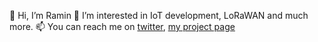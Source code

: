 👋 Hi, I’m Ramin
👀 I’m interested in IoT development, LoRaWAN and much more.
📫 You can reach me on [twitter](https://twitter.com/idreams_ir), [my project page](https://www.hackster.io/idreams) 
<!--
[![Infinite Dreams github stats](https://github-readme-stats.vercel.app/api?username=idreamsi&show_icons=true)](https://www.hackster.io/idreams/)
**idreamsi/idreamsi** is a ✨ _special_ ✨ repository because its `README.md` (this file) appears on your GitHub profile.
### Hi there 👋
Here are some ideas to get you started:

- 🔭 I’m currently working on ...
- 🌱 I’m currently learning ...
- 👯 I’m looking to collaborate on ...
- 🤔 I’m looking for help with ...
- 💬 Ask me about ...
- 📫 How to reach me: ...
- 😄 Pronouns: ...
- ⚡ Fun fact: ...
-->
